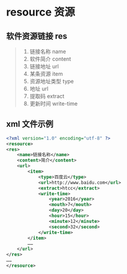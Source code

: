 # resource 资源

## 软件资源链接  res
> 1. 链接名称  name
> 2. 软件简介   content
> 3. 链接地址   url
>   0. 某条资源     item
>   1. 资源地址类型   type
>   2. 地址   url
>   3. 提取码   extract
>   4. 更新时间 write-time


## xml 文件示例
```xml
<?xml version="1.0" encoding="utf-8" ?>
<resource>
<res>
    <name>链接名称</name>
    <content>简介</content>
    <url>
        <item>
            <type>百度云</type>
            <url>http://www.baidu.com</url>
            <extract>htcc</extract>
            <write-time>
                <year>2016</year>
                <mouth>7</mouth>
                <day>20</day>
                <hour>15</hour>
                <minute>12</minute>
                <second>32</second>
            </write-time>
        </item>
        ……
    </url>
</res>
……
</resource>
```

